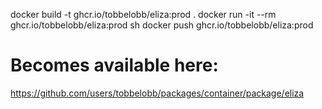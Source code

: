 docker build -t ghcr.io/tobbelobb/eliza:prod .
docker run -it --rm ghcr.io/tobbelobb/eliza:prod sh
docker push ghcr.io/tobbelobb/eliza:prod

# Becomes available here:
https://github.com/users/tobbelobb/packages/container/package/eliza
